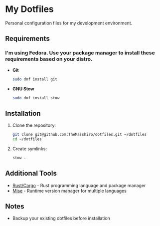# My Dotfiles

Personal configuration files for my development environment.

## Requirements

### I'm using Fedora. Use your package manager to install these requirements based on your distro.

- **Git**

  ```bash
  sudo dnf install git
  ```

- **GNU Stow**
  ```bash
  sudo dnf install stow
  ```

## Installation

1. Clone the repository:

   ```bash
   git clone git@github.com:TheMasshiro/dotfiles.git ~/dotfiles
   cd ~/dotfiles
   ```

2. Create symlinks:
   ```bash
   stow .
   ```

## Additional Tools

- [Rust/Cargo](https://doc.rust-lang.org/cargo/getting-started/installation.html) - Rust programming language and package manager
- [Mise](https://github.com/jdx/mise) - Runtime version manager for multiple languages

## Notes

- Backup your existing dotfiles before installation
